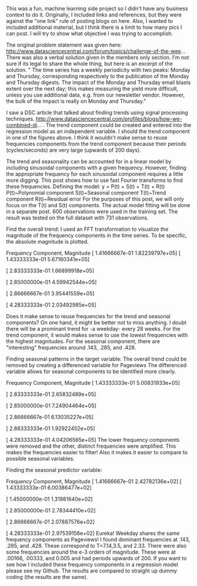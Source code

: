 This was a fun, machine learning side project so I didn't have any business context to do it. Originally, I included links and references, but they were against the "one link" rule of posting blogs on here. Also, I wanted to included additional material, but I think there is a limit to how many pics I can post. I will try to show what objective I was trying to accomplish.

The original problem statement was given here: http://www.datasciencecentral.com/forum/topics/challenge-of-the-wee... There was also a verbal solution given in the members only section. I'm not sure if its legal to share the whole thing, but here is an excerpt of the solution. " The time series has a weekly periodicity with two peaks: Monday and Thursday, corresponding respectively to the publication of the Monday and Thursday digests. The impact of the Monday and Thursday email blasts extent over the next day; this makes measuring the yield more difficult, unless you use additional data, e.g. from our newsletter vendor. However, the bulk of the impact is really on Monday and Thursday."

I saw a DSC article that talked about finding trends using signal processing techniques. http://www.datasciencecentral.com/profiles/blogs/how-we-combined-di... . The trend component could be created and entered into the regression model as an independent variable. I should the trend component in one of the figures above. I think it wouldn't make sense to reuse frequencies components from the trend component because their periods (cycles/seconds) are very large (upwards of 200 days).

The trend and seasonality can be accounted for in a linear model by including sinusoidal components with a given frequency. However, finding the appropriate frequency for each sinusoidal component requires a little more digging. This post shows how to use fast Fourier transforms to find these frequencies.
Defining the model:
y = P(t) + S(t) + T(t) + R(t)
P(t)~Polynomial component
S(t)~Seasonal component
T(t)~Trend component
R(t)~Residual error
For the purposes of this post, we will only focus on the T(t) and S(t) components. The actual model fitting will be done in a separate post.
600 observations were used in the training set. The result was tested on the full dataset with 731 observations.


Find the overall trend:
I used an FFT transformation to visualize the magnitude of the frequency components in the time series. To be specific, the absolute magnitude is plotted.


Frequency Component, Magnitude
[  1.41666667e-01   1.82239797e+05]
[  1.43333333e-01   5.67160341e+05]

[  2.83333333e-01   1.66899918e+05]

[  2.85000000e-01   4.59942544e+05]

[  2.86666667e-01   3.95441559e+05]

[  4.28333333e-01   2.03492985e+05]

Does it make sense to reuse frequencies for the trend and seasonal components?
On one hand, it might be better not to miss anything. I doubt there will be a prominant trend for -a weekday- every 28 weeks.
For the trend component, it would makes sense to use the lowest frequencies with the highest magnitudes.
For the seasonal component, there are "interesting" frequencies around .143, .285, and .428.




Finding seasonal patterns in the target variable:
The overall trend could be removed by creating a differenced variable for Pageviews The differenced variable allows for seasonal components to be identified more clearly.


Frequency Component, Magnitude
[  1.43333333e-01   5.00831933e+05] 

[  2.83333333e-01   2.65832489e+05] 

[  2.85000000e-01   7.24904464e+05] 

[  2.86666667e-01   6.13035227e+05] 

[  2.88333333e-01   1.92922452e+05] 

[  4.28333333e-01   4.04206565e+05]
The lower frequency components were removed and the other, distinct frequencies were amplified. This makes the frequencies easier to filter! Also it makes it easier to compare to possible seasonal variables.
 
Finding the seasonal predictor variable:


Frequency Component, Magnitude
[  1.41666667e-01   2.42782136e+02] 
[  1.43333333e-01   6.00386477e+02] 

[  1.45000000e-01   1.31981640e+02] 

[  2.85000000e-01   2.78344410e+02] 

[  2.86666667e-01   2.07887576e+02] 

[  4.28333333e-01   2.97539156e+02]
Eureka! Weekday shares the same frequency components as Pageviews!
I found dominant frequencies at .143, .285, and .428. These correspond to T=7.14,3.5, and 2.33. There were also some frequencies around the e-3 orders of magnitude. These were at .00166, .00333, and 0.005 and had periods upwards of 200. 
If you want to see how I included these frequency components in a regression model please see my Github. The results are compared to straight up dummy coding (the results are the same).  
